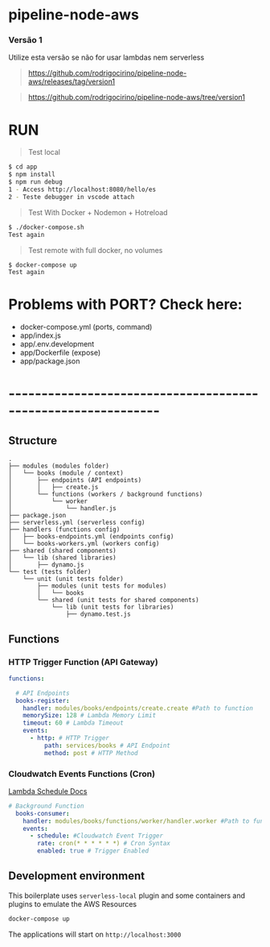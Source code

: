 # pipeline-node-aws

### Versão 1

Utilize esta versão se não for usar lambdas nem serverless

> https://github.com/rodrigocirino/pipeline-node-aws/releases/tag/version1

> https://github.com/rodrigocirino/pipeline-node-aws/tree/version1


# RUN

> Test local

```bash
$ cd app
$ npm install
$ npm run debug
1 - Access http://localhost:8080/hello/es
2 - Teste debugger in vscode attach
```

> Test With Docker + Nodemon + Hotreload

```bash
$ ./docker-compose.sh
Test again
```

> Test remote with full docker, no volumes

```bash
$ docker-compose up
Test again
```

# Problems with PORT? Check here:

- docker-compose.yml (ports, command)
- app/index.js
- app/.env.development
- app/Dockerfile (expose)
- app/package.json

# -------------------------------------------------------------


## Structure 

```
.
├── modules (modules folder)
│   └── books (module / context)
│       ├── endpoints (API endpoints)
│       │   ├── create.js
│       └── functions (workers / background functions)
│           └── worker
│               └── handler.js
├── package.json
├── serverless.yml (serverless config)
├── handlers (functions config)
│   ├── books-endpoints.yml (endpoints config)
│   └── books-workers.yml (workers config)
├── shared (shared components)
│   └── lib (shared libraries)
│       ├── dynamo.js
└── test (tests folder)
    └── unit (unit tests folder)
        ├── modules (unit tests for modules)
        │   └── books
        └── shared (unit tests for shared components)
            └── lib (unit tests for libraries)
                ├── dynamo.test.js
```

## Functions

### HTTP Trigger Function (API Gateway)

```yml
functions:

  # API Endpoints
  books-register:
    handler: modules/books/endpoints/create.create #Path to function
    memorySize: 128 # Lambda Memory Limit
    timeout: 60 # Lambda Timeout
    events: 
      - http: # HTTP Trigger 
          path: services/books # API Endpoint
          method: post # HTTP Method

```

### Cloudwatch Events Functions (Cron)

[Lambda Schedule Docs](https://serverless.com/framework/docs/providers/aws/events/schedule/)

```yml
# Background Function
  books-consumer:
    handler: modules/books/functions/worker/handler.worker #Path to function
    events:
      - schedule: #Cloudwatch Event Trigger
        rate: cron(* * * * * *) # Cron Syntax 
        enabled: true # Trigger Enabled

```

## Development environment 

This boilerplate uses `serverless-local` plugin and some containers and plugins to emulate the AWS Resources

```bash
docker-compose up
```
The applications will start on `http://localhost:3000`
